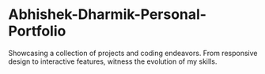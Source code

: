 # Abhishek-Dharmik-Personal-Portfolio

Showcasing a collection of projects and coding endeavors. From responsive design to interactive features, witness the evolution of my skills.
